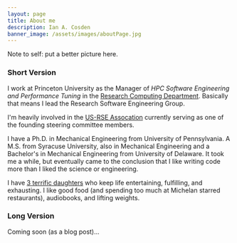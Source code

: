 ```yaml
---
layout: page
title: About me
description: Ian A. Cosden
banner_image: /assets/images/aboutPage.jpg
---
```


Note to self: put a better picture here.

### Short Version

I work at Princeton University as the Manager of *HPC Software
Engineering and Performance Tuning* in the [Research Computing
Department](https://researchcomputing.princeton.edu).  Basically that
means I lead the Research Software Engineering Group.

I'm heavily involved in the [US-RSE Assocation](https://us-rse.org)
currently serving as one of the founding steering committee members.  

I have a Ph.D. in Mechanical Engineering from University of
Pennsylvania.  A M.S. from Syracuse University, also in Mechanical
Engineering and a Bachelor's in Mechanical Engineering from University
of Delaware.  It took me a while, but eventually came to the
conclusion that I like writing code more than I liked the science or
engineering.

I have [3 terrific daughters](/assets/images/Cruise-2019.jpg) who keep life
entertaining, fulfilling, and
exhausting. I like good food (and spending too much at Michelan
starred restaurants), audiobooks, and lifting weights.

### Long Version

Coming soon (as a blog post)...
